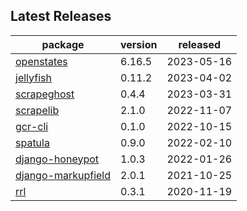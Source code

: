 ## Latest Releases
| package | version | released |
|--------------|-----------|-------------|
| [openstates](https://github.com/openstates/) | 6.16.5 | 2023-05-16 |
| [jellyfish](https://github.com/jamesturk/jellyfish) | 0.11.2 | 2023-04-02 |
| [scrapeghost](https://github.com/jamesturk/scrapeghost) | 0.4.4 | 2023-03-31 |
| [scrapelib](https://github.com/jamesturk/scrapelib) | 2.1.0 | 2022-11-07 |
| [gcr-cli](https://github.com/jamesturk/gcr-cli) | 0.1.0 | 2022-10-15 |
| [spatula](https://github.com/jamesturk/spatula) | 0.9.0 | 2022-02-10 |
| [django-honeypot](https://github.com/jamesturk/django-honeypot) | 1.0.3 | 2022-01-26 |
| [django-markupfield](https://github.com/jamesturk/django-markupfield) | 2.0.1 | 2021-10-25 |
| [rrl](https://github.com/jamesturk/rrl) | 0.3.1 | 2020-11-19 |
